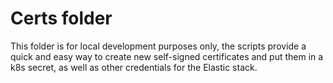 # Certs folder

This folder is for local development purposes only, the scripts provide a quick and easy way to create new self-signed certificates and put them in a k8s secret, as well as other credentials for the Elastic stack.